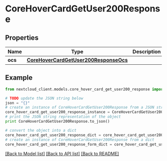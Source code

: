 # CoreHoverCardGetUser200Response


## Properties
Name | Type | Description | Notes
------------ | ------------- | ------------- | -------------
**ocs** | [**CoreHoverCardGetUser200ResponseOcs**](CoreHoverCardGetUser200ResponseOcs.md) |  | 

## Example

```python
from nextcloud_client.models.core_hover_card_get_user200_response import CoreHoverCardGetUser200Response

# TODO update the JSON string below
json = "{}"
# create an instance of CoreHoverCardGetUser200Response from a JSON string
core_hover_card_get_user200_response_instance = CoreHoverCardGetUser200Response.from_json(json)
# print the JSON string representation of the object
print CoreHoverCardGetUser200Response.to_json()

# convert the object into a dict
core_hover_card_get_user200_response_dict = core_hover_card_get_user200_response_instance.to_dict()
# create an instance of CoreHoverCardGetUser200Response from a dict
core_hover_card_get_user200_response_form_dict = core_hover_card_get_user200_response.from_dict(core_hover_card_get_user200_response_dict)
```
[[Back to Model list]](../README.md#documentation-for-models) [[Back to API list]](../README.md#documentation-for-api-endpoints) [[Back to README]](../README.md)


